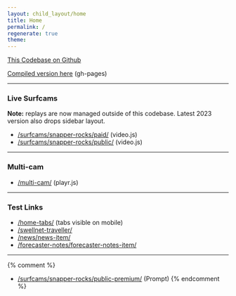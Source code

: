 ```yaml
---
layout: child_layout/home
title: Home
permalink: /
regenerate: true
theme:
---
```


[This Codebase on Github](https://github.com/liquidvisual/swell-0918)

[Compiled version here](https://github.com/liquidvisual/swell-0918/tree/gh-pages) (gh-pages)

---

### Live Surfcams

**Note:** replays are now managed outside of this codebase. Latest 2023 version also drops sidebar layout.

* [/surfcams/snapper-rocks/paid/](/surfcams/snapper-rocks/paid/) (video.js)
* [/surfcams/snapper-rocks/public/](/surfcams/snapper-rocks/public/) (video.js)

---

### Multi-cam

* [/multi-cam/](/multi-cam/) (playr.js)

---

### Test Links

* [/home-tabs/](/home-tabs/) (tabs visible on mobile)
* [/swellnet-traveller/](/swellnet-traveller/)
* [/news/news-item/](/news/news-item/)
* [/forecaster-notes/forecaster-notes-item/](/forecaster-notes/forecaster-notes-item/)

---

{% comment %}
* [/surfcams/snapper-rocks/public-premium/](/surfcams/snapper-rocks/public-premium/) (Prompt)
{% endcomment %}